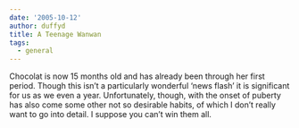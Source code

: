 ```yaml
---
date: '2005-10-12'
author: duffyd
title: A Teenage Wanwan
tags:
  - general
---
```


Chocolat is now 15 months old and has already been through her first period. Though this isn’t a particularly wonderful ‘news flash’ it is significant for us as we  even a year. Unfortunately, though, with the onset of puberty has also come some other not so desirable habits, of which I don’t really want to go into detail. I suppose you can’t win them all.
